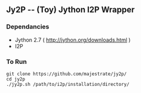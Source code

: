 ## Jy2P -- (Toy) Jython I2P Wrapper

### Dependancies

* Jython 2.7 ( http://jython.org/downloads.html )
* I2P

### To Run

    git clone https://github.com/majestrate/jy2p/
    cd jy2p
    ./jy2p.sh /path/to/i2p/installation/directory/


